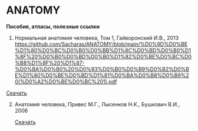 # ANATOMY
**Пособия, атласы, полезные ссылки**


1. Нормальная анатомия человека, Том 1, Гайворонский И.В., 2013
https://github.com/Sacharas/ANATOMY/blob/main/%D0%9D%D0%BE%D1%80%D0%BC%D0%B0%D0%BB%D1%8C%D0%BD%D0%B0%D1%8F%20%D0%B0%D0%BD%D0%B0%D1%82%D0%BE%D0%BC%D0%B8%D1%8F%20%D1%87-%D0%BA%D0%B0%20%D0%93%D0%B0%D0%B9%D0%B2%D0%BE%D1%80%D0%BE%D0%BD%D1%81%D0%BA%D0%B8%D0%B9%20(%D0%A2%D0%BE%D0%BC%201).pdf

[Cкачать](https://github.com/Sacharas/ANATOMY/files/12506162/-.1.pdf)

2. Анатомия человека, Привес М.Г., Лысенков Н.К., Бушкович В.И., 2006

   [Скачать](https://github.com/Sacharas/ANATOMY/files/12506188/2006.pdf)
   
